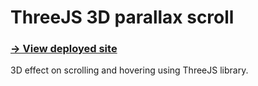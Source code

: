 # ThreeJS 3D parallax scroll
### [→ View deployed site](https://skyscrapersthreejs.netlify.app/)
3D effect on scrolling and hovering using ThreeJS library.
